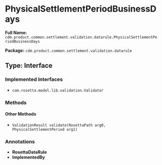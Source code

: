 # PhysicalSettlementPeriodBusinessDays

**Full Name:** `cdm.product.common.settlement.validation.datarule.PhysicalSettlementPeriodBusinessDays`

**Package:** `cdm.product.common.settlement.validation.datarule`

## Type: Interface

### Implemented Interfaces

- `com.rosetta.model.lib.validation.Validator`

### Methods

#### Other Methods

- `ValidationResult validate(RosettaPath arg0, PhysicalSettlementPeriod arg1)`

### Annotations

- **RosettaDataRule**
- **ImplementedBy**

